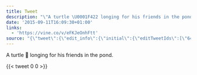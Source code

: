 ```yaml
---
title: Tweet
description: "\"A turtle \U0001F422 longing for his friends in the pond. \""
date: '2015-09-11T16:09:30+01:00'
links:
  - 'https://vine.co/v/eFKJeOnhFtt'
source: "{\"tweet\":{\"edit_info\":{\"initial\":{\"editTweetIds\":[\"642372403507630080\"],\"editableUntil\":\"2015-09-11T17:21:30.355Z\",\"editsRemaining\":\"5\",\"isEditEligible\":true}},\"retweeted\":false,\"source\":\"<a href=\\\"https://vine.co\\\" rel=\\\"nofollow\\\">Vine for Android</a>\",\"entities\":{\"hashtags\":[],\"symbols\":[],\"user_mentions\":[],\"urls\":[{\"url\":\"https://t.co/5hJg3KNick\",\"expanded_url\":\"https://vine.co/v/eFKJeOnhFtt\",\"display_url\":\"vine.co/v/eFKJeOnhFtt\",\"indices\":[\"48\",\"71\"]}]},\"display_text_range\":[\"0\",\"71\"],\"favorite_count\":\"0\",\"id_str\":\"642372403507630080\",\"truncated\":false,\"retweet_count\":\"0\",\"id\":\"642372403507630080\",\"possibly_sensitive\":false,\"created_at\":\"Fri Sep 11 16:21:30 +0000 2015\",\"favorited\":false,\"full_text\":\"A turtle \U0001F422 longing for his friends in the pond. https://t.co/5hJg3KNick\",\"lang\":\"en\"}}"
---
```

A turtle 🐢 longing for his friends in the pond. 
    
{{< tweet 0 0 >}}
    
